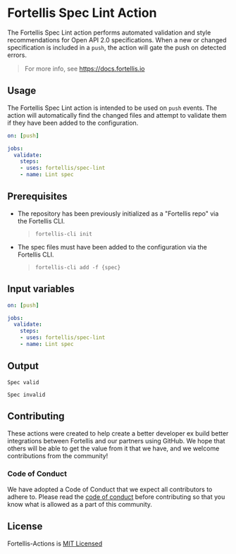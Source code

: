 # Fortellis Spec Lint Action

The Fortellis Spec Lint action performs automated validation and style recommendations for Open API 2.0 specifications. When a new or changed specification is included in a `push`, the action will gate the push on detected errors.

> For more info, see https://docs.fortellis.io

## Usage

The Fortellis Spec Lint action is intended to be used on `push` events. The action will automatically find the changed files and attempt to validate them if they have been added to the configuration.

```yaml
on: [push]

jobs:
  validate:
    steps:
    - uses: fortellis/spec-lint
    - name: Lint spec
```

## Prerequisites

* The repository has been previously initialized as a "Fortellis repo" via the Fortellis CLI.
  > `fortellis-cli init`
* The spec files must have been added to the configuration via the Fortellis CLI.
  > `fortellis-cli add -f {spec}`

## Input variables

```yaml
on: [push]

jobs:
  validate:
    steps:
    - uses: fortellis/spec-lint
    - name: Lint spec
```

## Output

```text
Spec valid
```

```text
Spec invalid
```

## Contributing

These actions were created to help create a better developer ex build better integrations between Fortellis and our partners using GitHub. We hope that others will be able to get the value from it that we have, and we welcome contributions from the community!

### Code of Conduct

We have adopted a Code of Conduct that we expect all contributors to adhere to. Please read the [code of conduct](https://github.com/Fortellis/fortellis-actions/blob/master/CODE_OF_CONDUCT.md) before contributing so that you know what is allowed as a part of this community.

## License

Fortellis-Actions is [MIT Licensed](https://github.com/Fortellis/fortellis-actions/blob/master/LICENSE)
